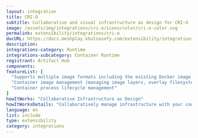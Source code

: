 ```yaml
---
layout: integration
title: CRI-O
subtitle: Collaborative and visual infrastructure as design for CRI-O
image: /assets/img/integrations/cri-o/icons/color/cri-o-color.svg
permalink: extensibility/integrations/cri-o
docURL: https://docs.meshplay.khulnasofy.com/extensibility/integrations/cri-o
description: 
integrations-category: Runtime
integrations-subcategory: Container Runtime
registrant: Artifact Hub
components: 
featureList: [
  "Supports multiple image formats including the existing Docker image format.",
  "Container image management (managing image layers, overlay filesystems, etc).",
  "Container process lifecycle management"
]
howItWorks: "Collaborative Infrastructure as Design"
howItWorksDetails: "Collaboratively manage infrastructure with your coworkers synchronously sharing the same designs."
language: en
list: include
type: extensibility
category: integrations
---
```

